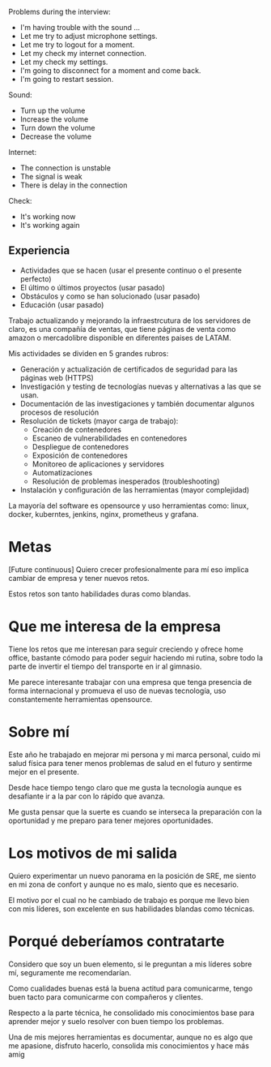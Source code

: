 
Problems during the interview:
- I'm having trouble with the sound ...
- Let me try to adjust microphone settings.
- Let me try to logout for a moment.
- Let my check my internet connection.
- Let my check my settings.
- I'm going to disconnect for a moment and come back.
- I'm going to restart session.

Sound:
- Turn up the volume
- Increase the volume
- Turn down the volume
- Decrease the volume

Internet:
- The connection is unstable
- The signal is weak
- There is delay in the connection

Check:
- It's working now
- It's working again
## Experiencia

- Actividades que se hacen (usar el presente continuo o el presente perfecto)
- El último o últimos proyectos (usar pasado)
- Obstáculos y como se han solucionado (usar pasado)
- Educación (usar pasado)

Trabajo actualizando y mejorando la infraestrcutura de los servidores de claro, es una compañía de ventas, que tiene páginas de venta como amazon o mercadolibre disponible en diferentes paises de LATAM.

Mis actividades se dividen en 5 grandes rubros:
- Generación y actualización de certificados de seguridad para las páginas web (HTTPS)
- Investigación y testing de tecnologías nuevas y alternativas a las que se usan.
- Documentación de las investigaciones y también documentar algunos procesos de resolución
- Resolución de tickets (mayor carga de trabajo):
	- Creación de contenedores
	- Escaneo de vulnerabilidades en contenedores
	- Despliegue de contenedores
	- Exposición de contenedores
	- Monitoreo de aplicaciones y servidores
	- Automatizaciones
	- Resolución de problemas inesperados (troubleshooting)
- Instalación y configuración de las herramientas (mayor complejidad)

La mayoría del software es opensource y uso herramientas como: linux, docker, kuberntes, jenkins, nginx, prometheus y grafana.

# Metas

[Future continuous]
Quiero crecer profesionalmente para mí eso implica cambiar de empresa y tener nuevos retos.

Estos retos son tanto habilidades duras como blandas.

# Que me interesa de la empresa

Tiene los retos que me interesan para seguir creciendo y ofrece home office, bastante cómodo para poder seguir haciendo mi rutina, sobre todo la parte de invertir el tiempo del transporte en ir al gimnasio.

Me parece interesante trabajar con una empresa que tenga presencia de forma internacional y promueva el uso de nuevas tecnología, uso constantemente herramientas opensource.

# Sobre mí

Este año he trabajado en mejorar mi persona y mi marca personal, cuido mi salud física para tener menos problemas de salud en el futuro y sentirme mejor en el presente.

Desde hace tiempo tengo claro que me gusta la tecnología aunque es desafiante ir a la par con lo rápido que avanza.

Me gusta pensar que la suerte es cuando se interseca la preparación con la oportunidad y me preparo para tener mejores oportunidades.

# Los motivos de mi salida

Quiero experimentar un nuevo panorama en la posición de SRE, me siento en mi zona de confort y aunque no es malo, siento que es necesario.

El motivo por el cual no he cambiado de trabajo es porque me llevo bien con mis líderes, son excelente en sus habilidades blandas como técnicas.


# Porqué deberíamos contratarte

Considero que soy un buen elemento, si le preguntan a mis líderes sobre mí, seguramente me recomendarían.

Como cualidades buenas está la buena actitud para comunicarme, tengo buen tacto para comunicarme con compañeros y clientes.

Respecto a la parte técnica, he consolidado mis conocimientos base para aprender mejor y suelo resolver con buen tiempo los problemas.

Una de mis mejores herramientas es documentar, aunque no es algo que me apasione, disfruto hacerlo, consolida mis conocimientos y hace más amig
